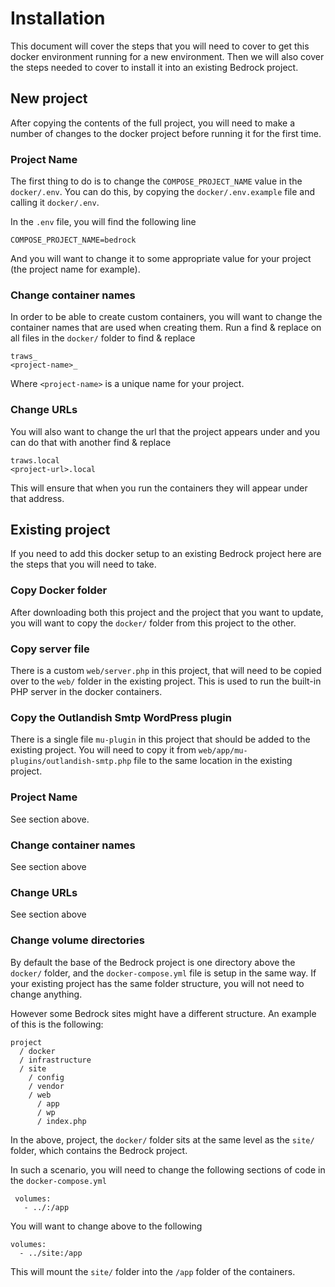 # Installation

This document will cover the steps that you will need to cover to 
get this docker environment running for a new environment. Then we 
will also cover the steps needed to cover to install it into an 
existing Bedrock project.

## New project

After copying the contents of the full project, you will need to 
make a number of changes to the docker project before running it
for the first time. 

### Project Name

The first thing to do is to change the `COMPOSE_PROJECT_NAME` value
in the `docker/.env`. You can do this, by copying the 
`docker/.env.example` file and calling it `docker/.env`.

In the `.env` file, you will find the following line

    COMPOSE_PROJECT_NAME=bedrock
    
And you will want to change it to some appropriate value for your project 
(the project name for example).

### Change container names

In order to be able to create custom containers, you will want to 
change the container names that are used when creating them. Run a
find & replace on all files in the `docker/` folder to find & 
replace 

    traws_
    <project-name>_
    
Where `<project-name>` is a unique name for your project. 

### Change URLs 

You will also want to change the url that the project appears under
and you can do that with another find & replace

    traws.local
    <project-url>.local
    
This will ensure that when you run the containers they will appear 
under that address. 

## Existing project

If you need to add this docker setup to an existing Bedrock project
here are the steps that you will need to take. 

### Copy Docker folder

After downloading both this project and the project that you want
to update, you will want to copy the `docker/` folder from this 
project to the other. 

### Copy server file

There is a custom `web/server.php` in this project, that will need
to be copied over to the `web/` folder in the existing project. This
is used to run the built-in PHP server in the docker containers. 

### Copy the Outlandish Smtp WordPress plugin

There is a single file `mu-plugin` in this project that should be
added to the existing project. You will need to copy it from 
`web/app/mu-plugins/outlandish-smtp.php` file to the same location
in the existing project. 

### Project Name

See section above.

### Change container names

See section above

### Change URLs

See section above

### Change volume directories 

By default the base of the Bedrock project is one directory above
the `docker/` folder, and the `docker-compose.yml` file is setup
in the same way. If your existing project has the same folder
structure, you will not need to change anything. 

However some Bedrock sites might have a different structure. An 
example of this is the following:

    project
      / docker
      / infrastructure
      / site
        / config
        / vendor
        / web
          / app
          / wp
          / index.php
          
 In the above, project, the `docker/` folder sits at the same level 
 as the `site/` folder, which contains the Bedrock project. 
 
 In such a scenario, you will need to change the following sections
 of code in the `docker-compose.yml`
 
     volumes:
       - ../:/app
       
You will want to change above to the following

    volumes:
      - ../site:/app
      
 This will mount the `site/` folder into the `/app` folder of the
 containers. 